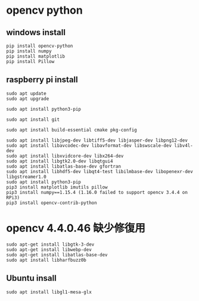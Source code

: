 # opencv python


## windows install

```
pip install opencv-python
pip install numpy 
pip install matplotlib
pip install Pillow
```

## raspberry pi install

```
sudo apt update
sudo apt upgrade

```

```
sudo apt install python3-pip
```

```
sudo apt install git
```

```
sudo apt install build-essential cmake pkg-config
```

```
sudo apt install libjpeg-dev libtiff5-dev libjasper-dev libpng12-dev
sudo apt install libavcodec-dev libavformat-dev libswscale-dev libv4l-dev
sudo apt install libxvidcore-dev libx264-dev
sudo apt install libgtk2.0-dev libqtgui4
sudo apt install libatlas-base-dev gfortran
sudo apt install libhdf5-dev libqt4-test libilmbase-dev libopenexr-dev libgstreamer1.0
sudo apt install python3-pip
pip3 install matplotlib imutils pillow
pip3 install numpy==1.15.4 (1.16.0 failed to support opencv 3.4.4 on RPi3)
pip3 install opencv-contrib-python
```

# opencv 4.4.0.46 缺少修復用
```
sudo apt-get install libgtk-3-dev
sudo apt-get install libwebp-dev
sudo apt-get install libatlas-base-dev
sudo apt install libharfbuzz0b
```

## Ubuntu insall
```
sudo apt install libgl1-mesa-glx
```

